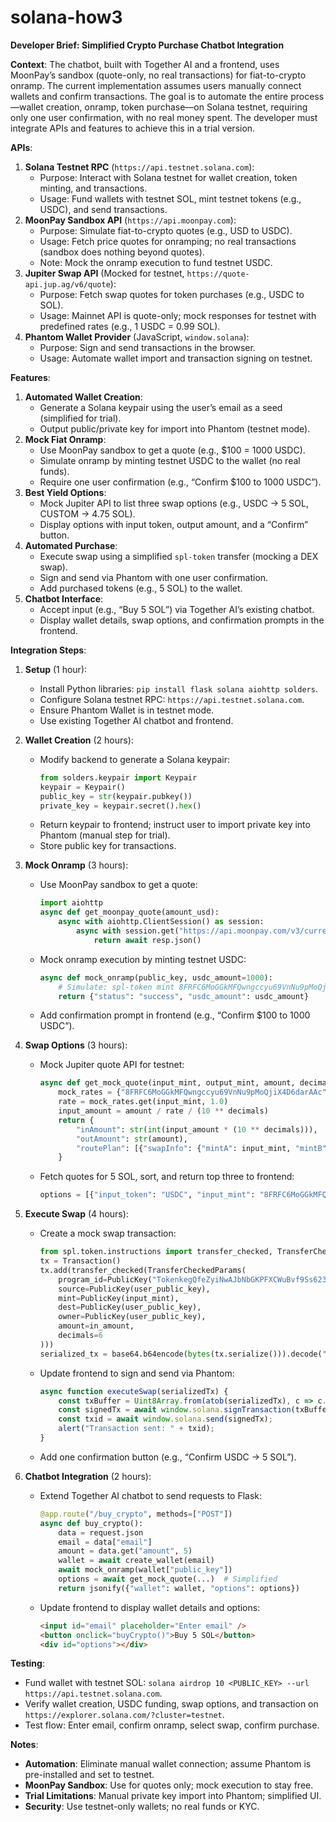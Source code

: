 # solana-how3

**Developer Brief: Simplified Crypto Purchase Chatbot Integration**

**Context**: The chatbot, built with Together AI and a frontend, uses MoonPay’s sandbox (quote-only, no real transactions) for fiat-to-crypto onramp. The current implementation assumes users manually connect wallets and confirm transactions. The goal is to automate the entire process—wallet creation, onramp, token purchase—on Solana testnet, requiring only one user confirmation, with no real money spent. The developer must integrate APIs and features to achieve this in a trial version.

**APIs**:
1. **Solana Testnet RPC** (`https://api.testnet.solana.com`):
   - Purpose: Interact with Solana testnet for wallet creation, token minting, and transactions.
   - Usage: Fund wallets with testnet SOL, mint testnet tokens (e.g., USDC), and send transactions.
2. **MoonPay Sandbox API** (`https://api.moonpay.com`):
   - Purpose: Simulate fiat-to-crypto quotes (e.g., USD to USDC).
   - Usage: Fetch price quotes for onramping; no real transactions (sandbox does nothing beyond quotes).
   - Note: Mock the onramp execution to fund testnet USDC.
3. **Jupiter Swap API** (Mocked for testnet, `https://quote-api.jup.ag/v6/quote`):
   - Purpose: Fetch swap quotes for token purchases (e.g., USDC to SOL).
   - Usage: Mainnet API is quote-only; mock responses for testnet with predefined rates (e.g., 1 USDC = 0.99 SOL).
4. **Phantom Wallet Provider** (JavaScript, `window.solana`):
   - Purpose: Sign and send transactions in the browser.
   - Usage: Automate wallet import and transaction signing on testnet.

**Features**:
1. **Automated Wallet Creation**:
   - Generate a Solana keypair using the user’s email as a seed (simplified for trial).
   - Output public/private key for import into Phantom (testnet mode).
2. **Mock Fiat Onramp**:
   - Use MoonPay sandbox to get a quote (e.g., $100 = 1000 USDC).
   - Simulate onramp by minting testnet USDC to the wallet (no real funds).
   - Require one user confirmation (e.g., “Confirm $100 to 1000 USDC”).
3. **Best Yield Options**:
   - Mock Jupiter API to list three swap options (e.g., USDC → 5 SOL, CUSTOM → 4.75 SOL).
   - Display options with input token, output amount, and a “Confirm” button.
4. **Automated Purchase**:
   - Execute swap using a simplified `spl-token` transfer (mocking a DEX swap).
   - Sign and send via Phantom with one user confirmation.
   - Add purchased tokens (e.g., 5 SOL) to the wallet.
5. **Chatbot Interface**:
   - Accept input (e.g., “Buy 5 SOL”) via Together AI’s existing chatbot.
   - Display wallet details, swap options, and confirmation prompts in the frontend.

**Integration Steps**:
1. **Setup** (1 hour):
   - Install Python libraries: `pip install flask solana aiohttp solders`.
   - Configure Solana testnet RPC: `https://api.testnet.solana.com`.
   - Ensure Phantom Wallet is in testnet mode.
   - Use existing Together AI chatbot and frontend.

2. **Wallet Creation** (2 hours):
   - Modify backend to generate a Solana keypair:
     ```python
     from solders.keypair import Keypair
     keypair = Keypair()
     public_key = str(keypair.pubkey())
     private_key = keypair.secret().hex()
     ```
   - Return keypair to frontend; instruct user to import private key into Phantom (manual step for trial).
   - Store public key for transactions.

3. **Mock Onramp** (3 hours):
   - Use MoonPay sandbox to get a quote:
     ```python
     import aiohttp
     async def get_moonpay_quote(amount_usd):
         async with aiohttp.ClientSession() as session:
             async with session.get("https://api.moonpay.com/v3/currencies/usdc_sol/quote", params={"baseCurrencyAmount": amount_usd}) as resp:
                 return await resp.json()
     ```
   - Mock onramp execution by minting testnet USDC:
     ```python
     async def mock_onramp(public_key, usdc_amount=1000):
         # Simulate: spl-token mint 8FRFC6MoGGkMFQwngccyu69VnNu9pMoQjiX4D6darAAc <usdc_amount> <public_key>
         return {"status": "success", "usdc_amount": usdc_amount}
     ```
   - Add confirmation prompt in frontend (e.g., “Confirm $100 to 1000 USDC”).

4. **Swap Options** (3 hours):
   - Mock Jupiter quote API for testnet:
     ```python
     async def get_mock_quote(input_mint, output_mint, amount, decimals):
         mock_rates = {"8FRFC6MoGGkMFQwngccyu69VnNu9pMoQjiX4D6darAAc": 0.99}
         rate = mock_rates.get(input_mint, 1.0)
         input_amount = amount / rate / (10 ** decimals)
         return {
             "inAmount": str(int(input_amount * (10 ** decimals))),
             "outAmount": str(amount),
             "routePlan": [{"swapInfo": {"mintA": input_mint, "mintB": output_mint}, "percent": 100}]
         }
     ```
   - Fetch quotes for 5 SOL, sort, and return top three to frontend:
     ```python
     options = [{"input_token": "USDC", "input_mint": "8FRFC6MoGGkMFQwngccyu69VnNu9pMoQjiX4D6darAAc", "output_sol": 5.0}, ...]
     ```

5. **Execute Swap** (4 hours):
   - Create a mock swap transaction:
     ```python
     from spl.token.instructions import transfer_checked, TransferCheckedParams
     tx = Transaction()
     tx.add(transfer_checked(TransferCheckedParams(
         program_id=PublicKey("TokenkegQfeZyiNwAJbNbGKPFXCWuBvf9Ss623VQ5DA"),
         source=PublicKey(user_public_key),
         mint=PublicKey(input_mint),
         dest=PublicKey(user_public_key),
         owner=PublicKey(user_public_key),
         amount=in_amount,
         decimals=6
     )))
     serialized_tx = base64.b64encode(bytes(tx.serialize())).decode("utf-8")
     ```
   - Update frontend to sign and send via Phantom:
     ```javascript
     async function executeSwap(serializedTx) {
         const txBuffer = Uint8Array.from(atob(serializedTx), c => c.charCodeAt(0));
         const signedTx = await window.solana.signTransaction(txBuffer);
         const txid = await window.solana.send(signedTx);
         alert("Transaction sent: " + txid);
     }
     ```
   - Add one confirmation button (e.g., “Confirm USDC → 5 SOL”).

6. **Chatbot Integration** (2 hours):
   - Extend Together AI chatbot to send requests to Flask:
     ```python
     @app.route("/buy_crypto", methods=["POST"])
     async def buy_crypto():
         data = request.json
         email = data["email"]
         amount = data.get("amount", 5)
         wallet = await create_wallet(email)
         await mock_onramp(wallet["public_key"])
         options = await get_mock_quote(...)  # Simplified
         return jsonify({"wallet": wallet, "options": options})
     ```
   - Update frontend to display wallet details and options:
     ```html
     <input id="email" placeholder="Enter email" />
     <button onclick="buyCrypto()">Buy 5 SOL</button>
     <div id="options"></div>
     ```

**Testing**:
- Fund wallet with testnet SOL: `solana airdrop 10 <PUBLIC_KEY> --url https://api.testnet.solana.com`.
- Verify wallet creation, USDC funding, swap options, and transaction on `https://explorer.solana.com/?cluster=testnet`.
- Test flow: Enter email, confirm onramp, select swap, confirm purchase.

**Notes**:
- **Automation**: Eliminate manual wallet connection; assume Phantom is pre-installed and set to testnet.
- **MoonPay Sandbox**: Use for quotes only; mock execution to stay free.
- **Trial Limitations**: Manual private key import into Phantom; simplified UI.
- **Security**: Use testnet-only wallets; no real funds or KYC.
